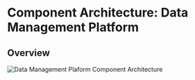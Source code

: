# Component Architecture: Data Management Platform

## Overview

![Data Management Plaform Component Architecture](https://github.com/os-climate/os_c_data_commons/blob/main/images/architecture/Data-Commons-Data-Platform-Component-Architecture.png)
